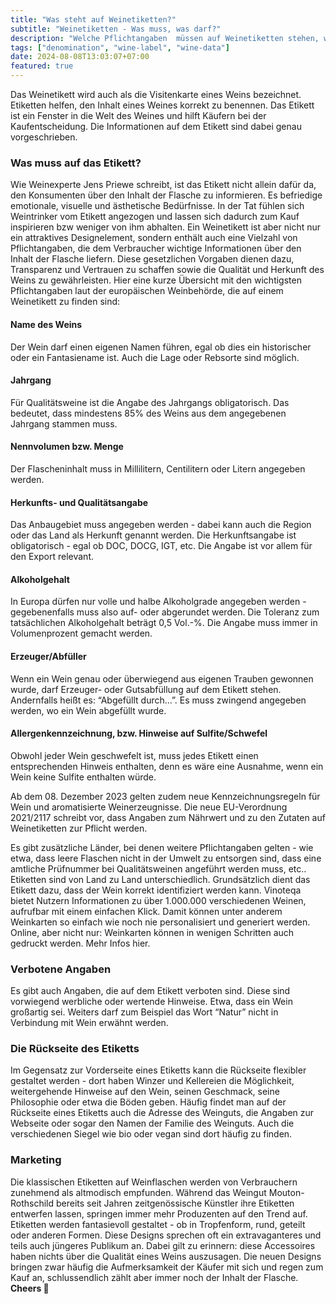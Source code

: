 ```yaml
---
title: "Was steht auf Weinetiketten?"
subtitle: "Weinetiketten - Was muss, was darf?"
description: "Welche Pflichtangaben  müssen auf Weinetiketten stehen, welche Angaben sind verboten und wie gewinnen kreative Designs die Aufmerksamkeit der Käufer, ohne die Weinqualität zu beeinflussen?"
tags: ["denomination", "wine-label", "wine-data"]
date: 2024-08-08T13:03:07+07:00
featured: true
---
```


Das Weinetikett wird auch als die Visitenkarte eines Weins bezeichnet. Etiketten helfen, den Inhalt eines Weines korrekt zu benennen. Das Etikett ist ein Fenster in die Welt des Weines und hilft Käufern bei der Kaufentscheidung. Die Informationen auf dem Etikett sind dabei genau vorgeschrieben. 

### Was muss auf das Etikett?
Wie Weinexperte Jens Priewe schreibt, ist das Etikett nicht allein dafür da, den Konsumenten über den Inhalt der Flasche zu informieren. Es befriedige emotionale, visuelle und ästhetische Bedürfnisse. In der Tat fühlen sich Weintrinker vom Etikett angezogen und lassen sich dadurch zum Kauf inspirieren bzw weniger von ihm abhalten.
Ein Weinetikett ist aber nicht nur ein attraktives Designelement, sondern enthält auch eine Vielzahl von Pflichtangaben, die dem Verbraucher wichtige Informationen über den Inhalt der Flasche liefern. Diese gesetzlichen Vorgaben dienen dazu, Transparenz und Vertrauen zu schaffen sowie die Qualität und Herkunft des Weins zu gewährleisten. Hier eine kurze Übersicht mit den wichtigsten Pflichtangaben laut der europäischen Weinbehörde, die auf einem Weinetikett zu finden sind:

#### Name des Weins
Der Wein darf einen eigenen Namen führen, egal ob dies ein historischer oder ein Fantasiename ist. Auch die Lage oder Rebsorte sind möglich.

#### Jahrgang
Für Qualitätsweine ist die Angabe des Jahrgangs obligatorisch. Das bedeutet, dass mindestens 85% des Weins aus dem angegebenen Jahrgang stammen muss.

#### Nennvolumen bzw. Menge
Der Flascheninhalt muss in Millilitern, Centilitern oder Litern angegeben werden.

#### Herkunfts- und Qualitätsangabe
Das Anbaugebiet muss angegeben werden - dabei kann auch die Region oder das Land als Herkunft genannt werden. Die Herkunftsangabe ist obligatorisch - egal ob DOC, DOCG, IGT, etc. Die Angabe ist vor allem für den Export relevant.

#### Alkoholgehalt
In Europa dürfen nur volle und halbe Alkoholgrade angegeben werden - gegebenenfalls muss also auf- oder abgerundet werden. Die Toleranz zum tatsächlichen Alkoholgehalt beträgt 0,5 Vol.-%. Die Angabe muss immer in Volumenprozent gemacht werden.

#### Erzeuger/Abfüller
Wenn ein Wein genau oder überwiegend aus eigenen Trauben gewonnen wurde, darf Erzeuger- oder Gutsabfüllung auf dem Etikett stehen. Andernfalls heißt es: “Abgefüllt durch…”. Es muss zwingend angegeben werden, wo ein Wein abgefüllt wurde.

#### Allergenkennzeichnung, bzw. Hinweise auf Sulfite/Schwefel
Obwohl jeder Wein geschwefelt ist, muss jedes Etikett einen entsprechenden Hinweis enthalten, denn es wäre eine Ausnahme, wenn ein Wein keine Sulfite enthalten würde.

Ab dem 08. Dezember 2023 gelten zudem neue Kennzeichnungsregeln für Wein und aromatisierte Weinerzeugnisse. Die neue EU-Verordnung 2021/2117 schreibt vor, dass Angaben zum Nährwert und zu den Zutaten auf Weinetiketten zur Pflicht werden.

Es gibt zusätzliche Länder, bei denen weitere Pflichtangaben gelten - wie etwa, dass leere Flaschen nicht in der Umwelt zu entsorgen sind, dass eine amtliche Prüfnummer bei Qualitätsweinen angeführt werden muss, etc.. Etiketten sind von Land zu Land unterschiedlich.
Grundsätzlich dient das Etikett dazu, dass der Wein korrekt identifiziert werden kann. Vinoteqa bietet Nutzern Informationen zu über 1.000.000 verschiedenen Weinen, aufrufbar mit einem einfachen Klick. Damit können unter anderem Weinkarten so einfach wie noch nie personalisiert und generiert werden. Online, aber nicht nur: Weinkarten können in wenigen Schritten auch gedruckt werden. Mehr Infos hier.


### Verbotene Angaben
Es gibt auch Angaben, die auf dem Etikett verboten sind. Diese sind vorwiegend werbliche oder wertende Hinweise. Etwa, dass ein Wein großartig sei. Weiters darf zum Beispiel das Wort “Natur” nicht in Verbindung mit Wein erwähnt werden. 


### Die Rückseite des Etiketts
Im Gegensatz zur Vorderseite eines Etiketts kann die Rückseite flexibler gestaltet werden - dort haben Winzer und Kellereien die Möglichkeit, weitergehende Hinweise auf den Wein, seinen Geschmack, seine Philosophie oder etwa die Böden geben. Häufig findet man auf der Rückseite eines Etiketts auch die Adresse des Weinguts, die Angaben zur Webseite oder sogar den Namen der Familie des Weinguts. 
Auch die verschiedenen Siegel wie bio oder vegan sind dort häufig zu finden. 

### Marketing
Die klassischen Etiketten auf Weinflaschen werden von Verbrauchern zunehmend als altmodisch empfunden. Während das Weingut Mouton-Rothschild bereits seit Jahren zeitgenössische Künstler ihre Etiketten entwerfen lassen, springen immer mehr Produzenten auf den Trend auf. Etiketten werden fantasievoll gestaltet - ob in Tropfenform, rund, geteilt oder anderen Formen. Diese Designs sprechen oft ein extravaganteres und teils auch jüngeres Publikum an. Dabei gilt zu erinnern: diese Accessoires haben nichts über die Qualität eines Weins auszusagen.
Die neuen Designs bringen zwar häufig die Aufmerksamkeit der Käufer mit sich und regen zum Kauf an, schlussendlich zählt aber immer noch der Inhalt der Flasche. **Cheers 🍷**
